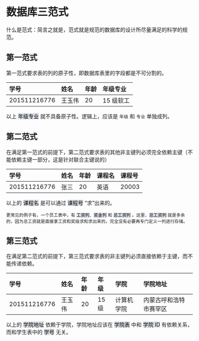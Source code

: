 # 数据库三范式

什么是范式：简言之就是，范式就是规范的数据库的设计所尽量满足的科学的规范。

## 第一范式

第一范式要求表的列的原子性，即数据库表里的字段都是不可分割的。

| 学号 | 姓名 | 年龄 | 年级专业 |
| :-  | :- | :- | :- |
| 201511216776 | 王玉伟 | 20 | 15 级软工 |

以上 <mark style="background: #CACFD9A6;">年级专业</mark> 就不具备原子性。逻辑上，应该是 `年级` 和 `专业` 单独成列。


## 第二范式

在满足第一范式的前提下，第二范式要求表的其他非主键列必须完全依赖主键（不能依赖主键一部分，这是针对联合主键说的）

| 学号 | 姓名 | 年龄 | 课程名 | 课程号 |
| :- | :- | :- | :- | :- |
| 201511216776 | 张三 | 20 | 英语 | 20003 |

以上的 <mark style="background: #CACFD9A6;">课程名</mark> 是可以通过 <mark style="background: #CACFD9A6;">课程号</mark> “求”出来的。

<small>更常见的例子有，一个员工表中，有 <mark style="background: #CACFD9A6;">工资列</mark>、<mark style="background: #CACFD9A6;">奖金列</mark> 和 <mark style="background: #CACFD9A6;">总工资列</mark> 。这里，<mark style="background: #CACFD9A6;">总工资列</mark> 就是多余的，因为总工资就是直接拿工资和奖级求和求出来的，完全没有必要再专门定义一列进行存储。</small>


## 第三范式

在满足第二范式的前提下，第三范式要求表的非主键列必须直接依赖于主键，而不能传递依赖。

| 学号 | 姓名 | 年龄 | 年级 | 学院 | 学院地址 |
| :- | :- | :- | :- | :- | :- |
| 201511216776 | 王玉伟 | 20 | 15级 | 计算机学院 | 内蒙古呼和浩特市赛罕区 |


以上的 <mark style="background: #CACFD9A6;">学院地址</mark> 依赖于学院，学院地址应该在 <mark style="background: #CACFD9A6;">学院表</mark> 中和 <mark style="background: #CACFD9A6;">学院 ID</mark> 有依赖关系，而和学生表中的 <mark style="background: #CACFD9A6;">学号</mark> 无关。




